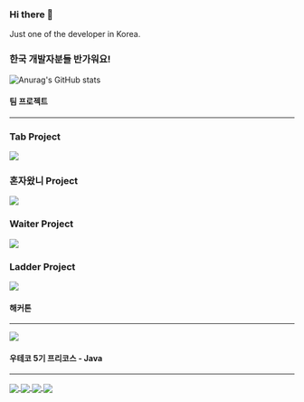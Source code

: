 ### Hi there 👋
Just one of the developer in Korea.

### 한국 개발자분들 반가워요!

</d>

<!-- 깃 스탯 -->
![Anurag's GitHub stats](https://github-readme-stats.vercel.app/api?username=HAERYN&show_icons=true&theme=cobalt)


<!-- 언어 사용량 -->
<!-- [![Top Langs](https://github-readme-stats.vercel.app/api/top-langs/?username=HAERYN&layout=compact)](https://github.com/anuraghazra/github-readme-stats)
 -->


<!-- 주요 레포 -->
#### 팀 프로젝트
***

### Tab Project
<a href="https://github.com/Techeer3-Spring-Study/TAB-Frontend">
  <img align="center" src="https://github-readme-stats.vercel.app/api/pin/?username=Techeer3-Spring-Study&repo=TAB-Frontend" />
</a>

### 혼자왔니 Project
<a href="https://github.com/TecheerBootios/RUAlone-iOS">
  <img align="center" src="https://github-readme-stats.vercel.app/api/pin/?username=TecheerBootios&repo=RUAlone-iOS" />
</a>

### Waiter Project
<a href="https://github.com/2022-Winter-Bootcamp-Team-D">
  <img align="center" src="https://github-readme-stats.vercel.app/api/pin/?username=2022-Winter-Bootcamp-Team-D&repo=react-repo" />
</a>

### Ladder Project
<a href="https://github.com/2022-SeongNam-Team-C">
  <img align="center" src="https://github-readme-stats.vercel.app/api/pin/?username=2022-SeongNam-Team-C&repo=Ladder-Frontend" />
</a>

#### 해커톤
***
<a href="https://github.com/HAERYN/Good-Night-Hackathon-SpringBoot">
  <img align="center" src="https://github-readme-stats.vercel.app/api/pin/?username=HAERYN&repo=Good-Night-Hackathon-SpringBoot"/>
</a>


#### 우테코 5기 프리코스 - Java
***
<a href="https://github.com/woowacourse-precourse/java-onboarding">
  <img align="center" src="https://github-readme-stats.vercel.app/api/pin/?username=woowacourse-precourse&repo=java-onboarding"/>
</a>
<a href="https://github.com/woowacourse-precourse/java-baseball">
  <img align="center" src="https://github-readme-stats.vercel.app/api/pin/?username=woowacourse-precourse&repo=java-baseball"/>
</a>
<a href="https://github.com/woowacourse-precourse/java-lotto">
  <img align="center" src="https://github-readme-stats.vercel.app/api/pin/?username=woowacourse-precourse&repo=java-lotto"/>
</a>
<a href="https://github.com/woowacourse-precourse/java-bridge">
  <img align="center" src="https://github-readme-stats.vercel.app/api/pin/?username=woowacourse-precourse&repo=java-bridge"/>
</a> 
